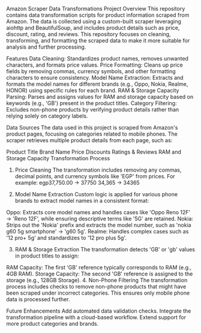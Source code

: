 Amazon Scraper Data Transformations
Project Overview
This repository contains data transformation scripts for product information scraped from Amazon. The data is collected using a custom-built scraper leveraging aiohttp and BeautifulSoup, and includes product details such as price, discount, rating, and reviews. This repository focuses on cleaning, transforming, and formatting the scraped data to make it more suitable for analysis and further processing.

Features
Data Cleaning: Standardizes product names, removes unwanted characters, and formats price values.
Price Formatting: Cleans up price fields by removing commas, currency symbols, and other formatting characters to ensure consistency.
Model Name Extraction: Extracts and formats the model names for different brands (e.g., Oppo, Nokia, Realme, HONOR) using specific rules for each brand.
RAM & Storage Capacity Parsing: Parses and assigns values for RAM and storage capacity based on keywords (e.g., 'GB') present in the product titles.
Category Filtering: Excludes non-phone products by verifying product details rather than relying solely on category labels.

Data Sources
The data used in this project is scraped from Amazon's product pages, focusing on categories related to mobile phones. The scraper retrieves multiple product details from each page, such as:

Product Title
Brand Name
Price
Discounts
Ratings & Reviews
RAM and Storage Capacity
Transformation Process

1. Price Cleaning
The transformation includes removing any commas, decimal points, and currency symbols like 'EGP' from prices. For example:
egp37,750.00 → 37750
34,365 → 34365

2. Model Name Extraction
Custom logic is applied for various phone brands to extract model names in a consistent format:

Oppo: Extracts core model names and handles cases like 'Oppo Reno 12F' → 'Reno 12F', while ensuring descriptive terms like '5G' are retained.
Nokia: Strips out the 'Nokia' prefix and extracts the model number, such as 'nokia g60 5g smartphone' → 'g60 5g'.
Realme: Handles complex cases such as '12 pro+ 5g' and standardizes to '12 pro plus 5g'.

3. RAM & Storage Extraction
The transformation detects 'GB' or 'gb' values in product titles to assign:

RAM Capacity: The first 'GB' reference typically corresponds to RAM (e.g., 4GB RAM).
Storage Capacity: The second 'GB' reference is assigned to the storage (e.g., 128GB Storage).
4. Non-Phone Filtering
The transformation process includes checks to remove non-phone products that might have been scraped under incorrect categories. This ensures only mobile phone data is processed further.

Future Enhancements
Add automated data validation checks.
Integrate the transformation pipeline with a cloud-based workflow.
Extend support for more product categories and brands.
